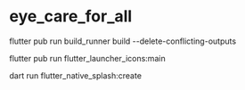 # eye_care_for_all


flutter pub run build_runner build --delete-conflicting-outputs

flutter pub run flutter_launcher_icons:main

dart run flutter_native_splash:create


